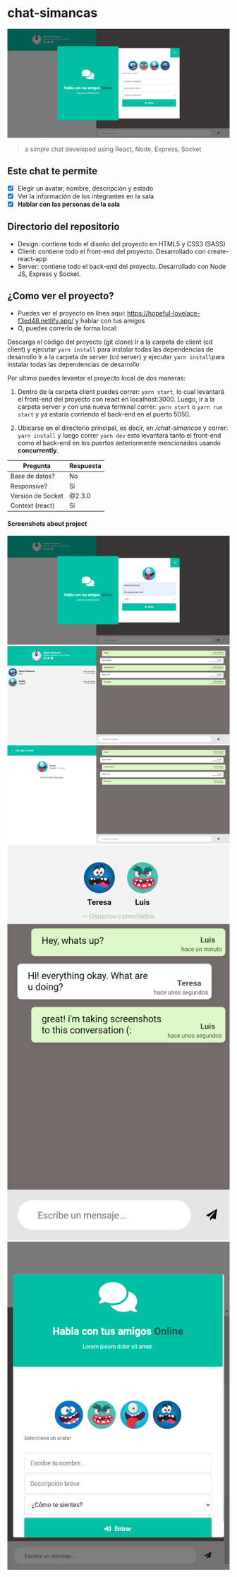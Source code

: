 # chat-simancas
![cover photo](https://github.com/simancaaswork/chat-simancas/blob/master/screenshots/1.png?raw=true)
> a simple chat developed using React, Node, Express, Socket

## Este chat te permite
- [x] Elegir un avatar, nombre, descripción y estado
- [x] Ver la información de los integrantes en la sala
- [x] **Hablar con las personas de la sala**

## Directorio del repositorio
* Design: contiene todo el diseño del proyecto en HTML5 y CSS3 (SASS)
* Client: contiene todo el front-end del proyecto. Desarrollado con create-react-app
* Server: contiene todo el back-end del proyecto. Desarrollado con Node JS, Express y Socket.

## ¿Como ver el proyecto?
* Puedes ver el proyecto en línea aquí: https://hopeful-lovelace-f3ed48.netlify.app/ y hablar con tus amigos
* O, puedes correrlo de forma local:

Descarga el código del proyecto (git clone)
Ir a la carpeta de client (cd client) y ejecutar `yarn install` para instalar todas las dependencias de desarrollo
Ir a la carpeta de server (cd server) y ejecutar `yarn install`para instalar todas las dependencias de desarrollo

Por ultimo puedes levantar el proyecto local de dos maneras:

1. Dentro de la carpeta client puedes correr: `yarn start`, lo cual levantará el front-end del proyecto con react en localhost:3000. Luego, ir a la carpeta server y con una nueva terminal correr: `yarn start` o `yarn run start` y ya estaría corriendo el back-end en el puerto 5050.

2. Ubicarse en el directorio principal, es decir, en */chat-simancas* y correr: `yarn install` y luego correr `yarn dev` esto levantará tanto el front-end como el back-end en los puertos anteriormente mencionados usando **concurrently**.



| Pregunta | Respuesta |
| ----------- | ----------- |
| Base de datos? | No |
| Responsive? | Sí |
| Versión de Socket | @2.3.0 |
| Context (react) | Sí |

#### Screenshots about project

![screenshot](https://github.com/simancaaswork/chat-simancas/blob/master/screenshots/2.png?raw=true)
![screenshot](https://github.com/simancaaswork/chat-simancas/blob/master/screenshots/3.png?raw=true)
![screenshot](https://github.com/simancaaswork/chat-simancas/blob/master/screenshots/4.png?raw=true)
![screenshot](https://github.com/simancaaswork/chat-simancas/blob/master/screenshots/5-mobile.png?raw=true)
![screenshot](https://github.com/simancaaswork/chat-simancas/blob/master/screenshots/6.png?raw=true)
